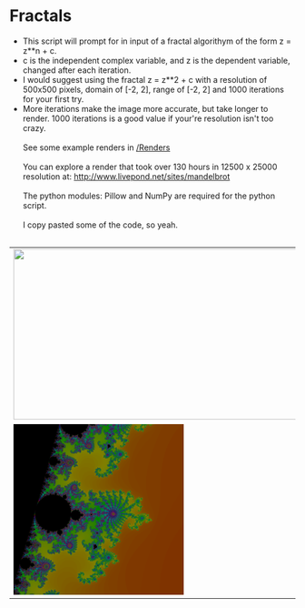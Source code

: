 # Fractals
* This script will prompt for in input of a fractal algorithym of the form z = z**n + c.
* c is the independent complex variable, and z is the dependent variable, changed after each iteration.
* I would suggest using the fractal z = z**2 + c with a resolution of 500x500 pixels, domain of [-2, 2], range of [-2, 2] and 1000 iterations for your first try.
* More iterations make the image more accurate, but take longer to render. 1000 iterations is a good value if your're resolution isn't too crazy.
<br/><br/>
See some example renders in <a href="/Renders">/Renders</a>
<br/><br/>
You can explore a render that took over 130 hours in 12500 x 25000 resolution at: http://www.livepond.net/sites/mandelbrot
<br/><br/>
The python modules: Pillow and NumPy are required for the python script.
<br/><br/>
I copy pasted some of the code, so yeah.
<br/><br/>
<table>
  <tr>
    <td><img src="Renders/MEGA.png" width="600px" height="300px"></td>
  </tr>
  <tr>
    <td><img src="Renders/EX2.png" width="300px" height="300px"></td>
    <td><img src="Renders/EX3.png" width="300px" height="300px"></td>
  </tr>
</table>
